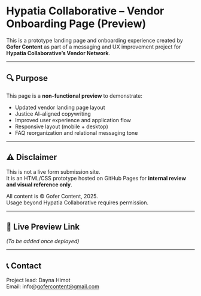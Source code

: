 # Hypatia Collaborative – Vendor Onboarding Page (Preview)

This is a prototype landing page and onboarding experience created by **Gofer Content** as part of a messaging and UX improvement project for **Hypatia Collaborative’s Vendor Network**.

---

## 🔍 Purpose
This page is a **non-functional preview** to demonstrate:
- Updated vendor landing page layout
- Justice AI–aligned copywriting
- Improved user experience and application flow
- Responsive layout (mobile + desktop)
- FAQ reorganization and relational messaging tone

---

## ⚠️ Disclaimer

This is not a live form submission site.  
It is an HTML/CSS prototype hosted on GitHub Pages for **internal review and visual reference only**.

All content is © Gofer Content, 2025.  
Usage beyond Hypatia Collaborative requires permission.

---

## 🔗 Live Preview Link
_(To be added once deployed)_

---

## 📞 Contact

Project lead: Dayna Himot  
Email: info@gofercontent@gmail.com  


